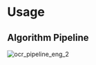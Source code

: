 # Usage

## Algorithm Pipeline
![ocr_pipeline_eng_2](https://user-images.githubusercontent.com/47300390/156430579-8751f295-9ae5-46ca-a802-5094563983a3.jpg)
